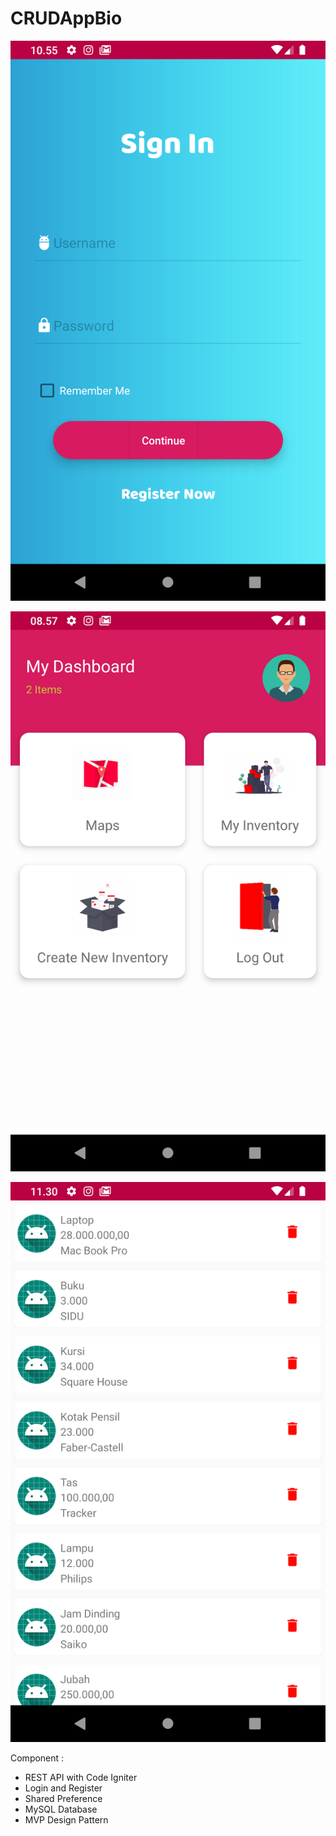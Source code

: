 # CRUDAppBio

![screenshot](app/src/main/res/Screenshot_1557806141.png)

![screenshot](app/src/main/res/Screenshot_1557799041.png)

![screenshot](app/src/main/res/Screenshot_1557808226.png)


Component :
- REST API with Code Igniter
- Login and Register
- Shared Preference
- MySQL Database
- MVP Design Pattern
